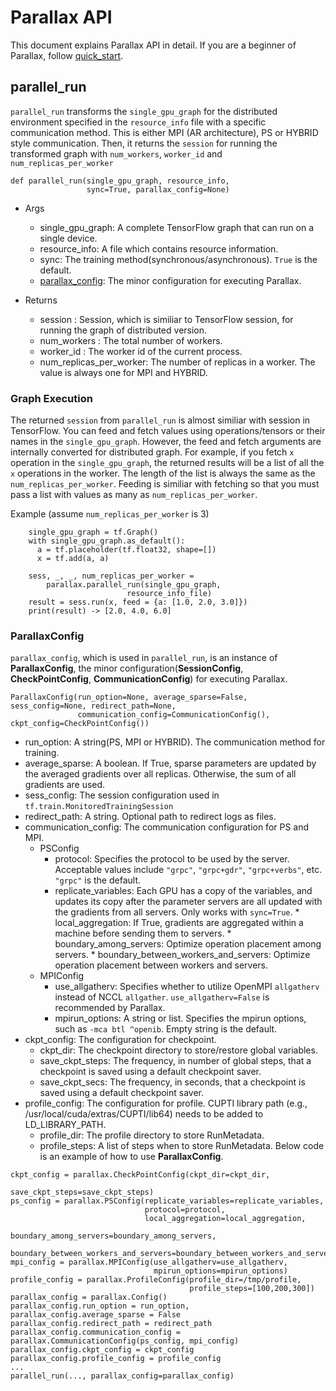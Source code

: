 # Parallax API
This document explains Parallax API in detail. If you are a beginner of Parallax, follow [quick_start](quick_start.md).

## parallel_run

`parallel_run` transforms the `single_gpu_graph` for the distributed environment specified in the `resource_info` file with a specific communication method. This is either MPI (AR architecture), PS or HYBRID style communication. Then, it returns the `session` for running the transformed graph with `num_workers`, `worker_id` and `num_replicas_per_worker`
``` shell
def parallel_run(single_gpu_graph, resource_info,
                 sync=True, parallax_config=None)
```
* Args
  * single_gpu_graph: A complete TensorFlow graph that can run on a single device.
  * resource_info: A file which contains resource information.
  * sync: The training method(synchronous/asynchronous). `True` is the default.
  * [parallax_config](#parallaxconfig): The minor configuration for executing Parallax.

* Returns
  * session : Session, which is similiar to TensorFlow session, for running the graph of distributed version.
  * num_workers : The total number of workers.
  * worker_id : The worker id of the current process.
  * num_replicas_per_worker: The number of replicas in a worker. The value is always one for MPI and HYBRID.

### Graph Execution
The returned `session` from `parallel_run` is almost similiar with session in TensorFlow. You can feed and fetch values using operations/tensors or their names in the `single_gpu_graph`. However, the feed and fetch arguments are internally converted for distributed graph. For example, if you fetch `x` operation in the `single_gpu_graph`, the returned results will be a list of all the `x` operations in the worker. The length of the list is always the same as the `num_replicas_per_worker`. Feeding is similiar with fetching so that you must pass a list with values as many as `num_replicas_per_worker`.

Example (assume `num_replicas_per_worker` is 3)
```shell
    single_gpu_graph = tf.Graph()
    with single_gpu_graph.as_default():
      a = tf.placeholder(tf.float32, shape=[])
      x = tf.add(a, a)
      
    sess, _, _, num_replicas_per_worker = 
        parallax.parallel_run(single_gpu_graph,
	                      resource_info_file)
    result = sess.run(x, feed = {a: [1.0, 2.0, 3.0]})
    print(result) -> [2.0, 4.0, 6.0]
```

### ParallaxConfig
`parallax_config`, which is used in `parallel_run`, is an instance of **ParallaxConfig**, the minor configuration(**SessionConfig**, **CheckPointConfig**, **CommunicationConfig**) for executing Parallax.

```shell
ParallaxConfig(run_option=None, average_sparse=False, sess_config=None, redirect_path=None, 
               communication_config=CommunicationConfig(), ckpt_config=CheckPointConfig())
```

* run_option:  A string(PS, MPI or HYBRID). The communication method for training.
* average_sparse: A boolean. If True, sparse parameters are updated by the averaged gradients over all replicas. Otherwise, the sum of all gradients are used.
* sess_config: The session configuration used in `tf.train.MonitoredTrainingSession`
* redirect_path: A string. Optional path to redirect logs as files.
* communication_config: The communication configuration for PS and MPI.
	* PSConfig
		* protocol: Specifies the protocol to be used by the server. Acceptable values include `"grpc"`, `"grpc+gdr"`, `"grpc+verbs"`, etc. `"grpc"` is the default.
		* replicate_variables: Each GPU has a copy of the variables, and updates its copy after the parameter servers are all updated with the gradients from all servers. Only works with `sync=True`.
                * local_aggregation: If True, gradients are aggregated within a machine before sending them to servers.
                * boundary_among_servers: Optimize operation placement among servers.
                * boundary_between_workers_and_servers: Optimize operation placement between workers and servers.
	* MPIConfig
		* use_allgatherv: Specifies whether to utilize OpenMPI `allgatherv` instead of NCCL `allgather`. `use_allgatherv=False` is recommended by Parallax.
		* mpirun_options: A string or list. Specifies the mpirun options, such as `-mca btl ^openib`. Empty string is the default.
* ckpt_config: The configuration for checkpoint.
	* ckpt_dir: The checkpoint directory to store/restore global variables.
	* save_ckpt_steps: The frequency, in number of global steps, that a checkpoint is saved using a default checkpoint saver.
	* save_ckpt_secs: The frequency, in seconds, that a checkpoint is saved using a default checkpoint saver.
* profile_config: The configuration for profile. CUPTI library path (e.g., /usr/local/cuda/extras/CUPTI/lib64) needs to be added to LD_LIBRARY_PATH.
	* profile_dir: The profile directory to store RunMetadata.
	* profile_steps: A list of steps when to store RunMetadata.
Below code is an example of how to use **ParallaxConfig**.
```
ckpt_config = parallax.CheckPointConfig(ckpt_dir=ckpt_dir,
                                        save_ckpt_steps=save_ckpt_steps)
ps_config = parallax.PSConfig(replicate_variables=replicate_variables,
                              protocol=protocol,
                              local_aggregation=local_aggregation,
                              boundary_among_servers=boundary_among_servers,
                              boundary_between_workers_and_servers=boundary_between_workers_and_servers)
mpi_config = parallax.MPIConfig(use_allgatherv=use_allgatherv,
                                mpirun_options=mpirun_options)
profile_config = parallax.ProfileConfig(profile_dir=/tmp/profile,
                                        profile_steps=[100,200,300])
parallax_config = parallax.Config()
parallax_config.run_option = run_option,
parallax_config.average_sparse = False
parallax_config.redirect_path = redirect_path
parallax_config.communication_config = parallax.CommunicationConfig(ps_config, mpi_config)
parallax_config.ckpt_config = ckpt_config
parallax_config.profile_config = profile_config
...
parallel_run(..., parallax_config=parallax_config)
```
